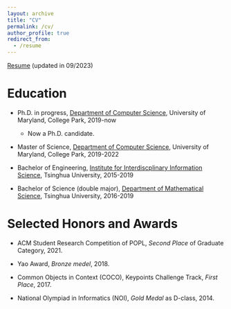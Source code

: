```yaml
---
layout: archive
title: "CV"
permalink: /cv/
author_profile: true
redirect_from:
  - /resume
---
```


[Resume](https://pickspeng.github.io/files/CV.pdf) (updated in 09/2023)

Education
======
* Ph.D. in progress, [Department of Computer Science](https://www.cs.umd.edu/), University of Maryland, College Park, 2019-now
	* Now a Ph.D. candidate.

* Master of Science, [Department of Computer Science](https://www.cs.umd.edu/), University of Maryland, College Park, 2019-2022

* Bachelor of Engineering, [Institute for Interdiscplinary Information Science](https://iiis.tsinghua.edu.cn/en/), Tsinghua University, 2015-2019

* Bachelor of Science (double major), [Department of Mathematical Science](https://www.math.tsinghua.edu.cn/), Tsinghua University, 2016-2019

Selected Honors and Awards
======
* ACM Student Research Competition of POPL, *Second Place* of Graduate Category, 2021.

* Yao Award, *Bronze medel*, 2018.

* Common Objects in Context (COCO), Keypoints Challenge Track, *First Place*, 2017.

* National Olympiad in Informatics (NOI), *Gold Medal* as D-class, 2014.